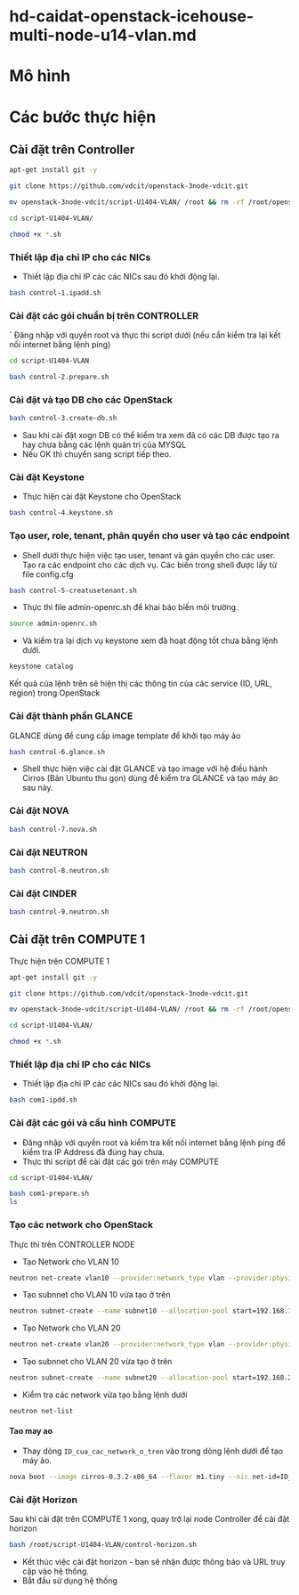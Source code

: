  # hd-caidat-openstack-icehouse-multi-node-u14-vlan.md


# Mô hình


# Các bước thực hiện

## Cài đặt trên Controller 
```sh
apt-get install git -y

git clone https://github.com/vdcit/openstack-3node-vdcit.git

mv openstack-3node-vdcit/script-U1404-VLAN/ /root && rm -rf /root/openstack-3node-vdcit/

cd script-U1404-VLAN/ 

chmod +x *.sh

```
### Thiết lập địa chỉ IP cho các NICs
- Thiết lập địa chỉ IP các các NICs sau đó khởi động lại.
```sh
bash control-1.ipadd.sh
```

### Cài đặt các gói chuẩn bị trên CONTROLLER
` Đăng nhập với quyền root và thực thi script dưới (nếu cần kiểm tra lại kết nối internet bằng lệnh ping)
```sh
cd script-U1404-VLAN

bash control-2.prepare.sh 
```

### Cài đặt và tạo DB cho các OpenStack
```sh
bash control-3.create-db.sh
```
- Sau khi cài đặt xogn DB có thể kiểm tra xem đã có các DB được tạo ra hay chưa bằng các lệnh quản trị của MYSQL
- Nếu OK thì chuyển sang script tiếp theo.

### Cài đặt Keystone 
- Thực hiện cài đặt Keystone cho OpenStack
```sh 
bash control-4.keystone.sh
```
### Tạo user, role, tenant, phân quyền cho user và tạo các endpoint
- Shell dưới thực hiện việc tạo user, tenant và gán quyền cho các user. 
<br>Tạo ra các endpoint cho các dịch vụ. Các biến trong shell được lấy từ file config.cfg
```sh
bash control-5-creatusetenant.sh
```
- Thực thi file admin-openrc.sh để khai báo biến môi trường.
```sh 
source admin-openrc.sh
```
- Và kiểm tra lại dịch vụ keystone xem đã hoạt động tốt chưa bằng lệnh dưới.
```sh
keystone catalog
```
Kết quả của lệnh trên sẽ hiện thị các thông tin của các service (ID, URL, region) trong OpenStack 

### Cài đặt thành phần GLANCE
GLANCE dùng để cung cấp image template để khởi tạo máy ảo
```sh
bash control-6.glance.sh
```
- Shell thực hiện việc cài đặt GLANCE và tạo image với hệ điều hành Cirros (Bản Ubuntu thu gọn) dùng để kiểm tra GLANCE và tạo máy ảo sau này.

### Cài đặt NOVA
```sh
bash control-7.nova.sh
```

### Cài đặt NEUTRON
```sh
bash control-8.neutron.sh
```

### Cài đặt CINDER
```sh
bash control-9.neutron.sh
```

## Cài đặt trên COMPUTE 1
Thực hiện trên COMPUTE 1
```sh
apt-get install git -y

git clone https://github.com/vdcit/openstack-3node-vdcit.git

mv openstack-3node-vdcit/script-U1404-VLAN/ /root && rm -rf /root/openstack-3node-vdcit/

cd script-U1404-VLAN/ 

chmod +x *.sh
```

### Thiết lập địa chỉ IP cho các NICs
- Thiết lập địa chỉ IP các các NICs sau đó khởi động lại.
```sh
bash com1-ipdd.sh
```

### Cài đặt các gói và cấu hình COMPUTE
- Đăng nhập với quyền root và kiểm tra kết nối internet bằng lệnh ping để kiểm tra IP Address đã đúng hay chưa.
- Thực thi script để cài đặt các gói trên máy COMPUTE 
```sh
cd script-U1404-VLAN/ 

bash com1-prepare.sh
ls
```

###  Tạo các network cho OpenStack
Thực thi trên CONTROLLER NODE
- Tạo Network cho VLAN 10
```sh
neutron net-create vlan10 --provider:network_type vlan --provider:physical_network physnet1 --provider:segmentation_id 10 --shared --router:external=True
```
- Tạo subnnet cho VLAN 10 vừa tạo ở trên
 ```sh
neutron subnet-create --name subnet10 --allocation-pool start=192.168.10.10,end=192.168.10.254 vlan10 192.168.10.0/24 --dns_nameservers list=true 8.8.8.8
```

- Tạo Network cho VLAN 20
```sh
neutron net-create vlan20 --provider:network_type vlan --provider:physical_network physnet1 --provider:segmentation_id 20 --shared --router:external=True
```
- Tạo subnnet cho VLAN 20 vừa tạo ở trên
```sh
neutron subnet-create --name subnet20 --allocation-pool start=192.168.20.10,end=192.168.20.254 vlan20 192.168.20.0/24 --dns_nameservers list=true 8.8.8.8
```

- Kiểm tra các network vừa tạo bằng lệnh dưới
```sh
neutron net-list
```


#### Tao may ao
- Thay dòng `ID_cua_cac_network_o_tren` vào trong dòng lệnh dưới để tạo máy ảo.
```sh
nova boot --image cirros-0.3.2-x86_64 --flavor m1.tiny --nic net-id=ID_cua_cac_network_o_tren VLAN10-vm1
```

### Cài đặt Horizon
Sau khi cài đặt trên COMPUTE 1 xong, quay trở lại node Controller để cài đặt horizon

```sh
bash /root/script-U1404-VLAN/control-horizon.sh
```

- Kết thúc việc cài đặt horizon - bạn sẽ nhận được thông báo và URL truy cập vào hệ thống.
- Bắt đầu sử dụng hệ thống



